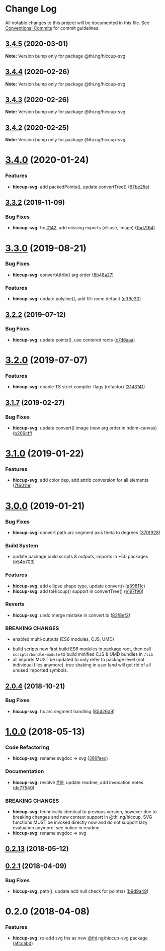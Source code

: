 # Change Log

All notable changes to this project will be documented in this file.
See [Conventional Commits](https://conventionalcommits.org) for commit guidelines.

## [3.4.5](https://github.com/thi-ng/umbrella/compare/@thi.ng/hiccup-svg@3.4.4...@thi.ng/hiccup-svg@3.4.5) (2020-03-01)

**Note:** Version bump only for package @thi.ng/hiccup-svg





## [3.4.4](https://github.com/thi-ng/umbrella/compare/@thi.ng/hiccup-svg@3.4.3...@thi.ng/hiccup-svg@3.4.4) (2020-02-26)

**Note:** Version bump only for package @thi.ng/hiccup-svg





## [3.4.3](https://github.com/thi-ng/umbrella/compare/@thi.ng/hiccup-svg@3.4.2...@thi.ng/hiccup-svg@3.4.3) (2020-02-26)

**Note:** Version bump only for package @thi.ng/hiccup-svg





## [3.4.2](https://github.com/thi-ng/umbrella/compare/@thi.ng/hiccup-svg@3.4.1...@thi.ng/hiccup-svg@3.4.2) (2020-02-25)

**Note:** Version bump only for package @thi.ng/hiccup-svg





# [3.4.0](https://github.com/thi-ng/umbrella/compare/@thi.ng/hiccup-svg@3.3.3...@thi.ng/hiccup-svg@3.4.0) (2020-01-24)

### Features

* **hiccup-svg:** add packedPoints(), update convertTree() ([67be25e](https://github.com/thi-ng/umbrella/commit/67be25e425d224279a91bf070bfe4ee53cf6847b))

## [3.3.2](https://github.com/thi-ng/umbrella/compare/@thi.ng/hiccup-svg@3.3.1...@thi.ng/hiccup-svg@3.3.2) (2019-11-09)

### Bug Fixes

* **hiccup-svg:** fix [#142](https://github.com/thi-ng/umbrella/issues/142), add missing exports (ellipse, image) ([1bd7f64](https://github.com/thi-ng/umbrella/commit/1bd7f6408e7b13f45363a8f90a9c043d27baffcb))

# [3.3.0](https://github.com/thi-ng/umbrella/compare/@thi.ng/hiccup-svg@3.2.6...@thi.ng/hiccup-svg@3.3.0) (2019-08-21)

### Bug Fixes

* **hiccup-svg:** convertAttrib() arg order ([8b48a27](https://github.com/thi-ng/umbrella/commit/8b48a27))

### Features

* **hiccup-svg:** update polyline(), add fill: none default ([cff9e30](https://github.com/thi-ng/umbrella/commit/cff9e30))

## [3.2.2](https://github.com/thi-ng/umbrella/compare/@thi.ng/hiccup-svg@3.2.1...@thi.ng/hiccup-svg@3.2.2) (2019-07-12)

### Bug Fixes

* **hiccup-svg:** update points(), use centered rects ([c7d6aaa](https://github.com/thi-ng/umbrella/commit/c7d6aaa))

# [3.2.0](https://github.com/thi-ng/umbrella/compare/@thi.ng/hiccup-svg@3.1.22...@thi.ng/hiccup-svg@3.2.0) (2019-07-07)

### Features

* **hiccup-svg:** enable TS strict compiler flags (refactor) ([3143141](https://github.com/thi-ng/umbrella/commit/3143141))

## [3.1.7](https://github.com/thi-ng/umbrella/compare/@thi.ng/hiccup-svg@3.1.6...@thi.ng/hiccup-svg@3.1.7) (2019-02-27)

### Bug Fixes

* **hiccup-svg:** update convert() image (new arg order in hdom-canvas) ([b206cff](https://github.com/thi-ng/umbrella/commit/b206cff))

# [3.1.0](https://github.com/thi-ng/umbrella/compare/@thi.ng/hiccup-svg@3.0.1...@thi.ng/hiccup-svg@3.1.0) (2019-01-22)

### Features

* **hiccup-svg:** add color dep, add attrib conversion for all elements ([7f6011e](https://github.com/thi-ng/umbrella/commit/7f6011e))

# [3.0.0](https://github.com/thi-ng/umbrella/compare/@thi.ng/hiccup-svg@2.0.10...@thi.ng/hiccup-svg@3.0.0) (2019-01-21)

### Bug Fixes

* **hiccup-svg:** convert path arc segment axis theta to degrees ([370f928](https://github.com/thi-ng/umbrella/commit/370f928))

### Build System

* update package build scripts & outputs, imports in ~50 packages ([b54b703](https://github.com/thi-ng/umbrella/commit/b54b703))

### Features

* **hiccup-svg:** add ellipse shape type, update convert() ([a39811c](https://github.com/thi-ng/umbrella/commit/a39811c))
* **hiccup-svg:** add toHiccup() support in convertTree() ([e197f90](https://github.com/thi-ng/umbrella/commit/e197f90))

### Reverts

* **hiccup-svg:** undo merge mistake in convert.ts ([82f8ef2](https://github.com/thi-ng/umbrella/commit/82f8ef2))

### BREAKING CHANGES

* enabled multi-outputs (ES6 modules, CJS, UMD)

- build scripts now first build ES6 modules in package root, then call
  `scripts/bundle-module` to build minified CJS & UMD bundles in `/lib`
- all imports MUST be updated to only refer to package level
  (not individual files anymore). tree shaking in user land will get rid of
  all unused imported symbols.

## [2.0.4](https://github.com/thi-ng/umbrella/compare/@thi.ng/hiccup-svg@2.0.3...@thi.ng/hiccup-svg@2.0.4) (2018-10-21)

### Bug Fixes

* **hiccup-svg:** fix arc segment handling ([85426d9](https://github.com/thi-ng/umbrella/commit/85426d9))

<a name="1.0.0"></a>
# [1.0.0](https://github.com/thi-ng/umbrella/compare/@thi.ng/hiccup-svg@0.2.13...@thi.ng/hiccup-svg@1.0.0) (2018-05-13)

### Code Refactoring

* **hiccup-svg:** rename svgdoc => svg ([396faec](https://github.com/thi-ng/umbrella/commit/396faec))

### Documentation

* **hiccup-svg:** resolve [#19](https://github.com/thi-ng/umbrella/issues/19), update readme, add invocation notes ([dc77540](https://github.com/thi-ng/umbrella/commit/dc77540))

### BREAKING CHANGES

* **hiccup-svg:** technically identical to previous version, however
due to breaking changes and new context support in @thi.ng/hiccup,
SVG functions MUST be invoked directly now and do not support lazy
evaluation anymore. see notice in readme.
* **hiccup-svg:** rename svgdoc => svg

<a name="0.2.13"></a>
## [0.2.13](https://github.com/thi-ng/umbrella/compare/@thi.ng/hiccup-svg@0.2.12...@thi.ng/hiccup-svg@0.2.13) (2018-05-12)

<a name="0.2.1"></a>
## [0.2.1](https://github.com/thi-ng/umbrella/compare/@thi.ng/hiccup-svg@0.2.0...@thi.ng/hiccup-svg@0.2.1) (2018-04-09)

### Bug Fixes

* **hiccup-svg:** path(), update add null check for points() ([b9d9a49](https://github.com/thi-ng/umbrella/commit/b9d9a49))

<a name="0.2.0"></a>
# 0.2.0 (2018-04-08)

### Features

* **hiccup-svg:** re-add svg fns as new [@thi](https://github.com/thi).ng/hiccup-svg package ([afccabd](https://github.com/thi-ng/umbrella/commit/afccabd))
